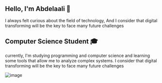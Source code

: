 ## Hello, I'm Abdelaali 👋
I always felt curious about the field of technology, And I consider that digital transforming will be the key to face many future challenges

## Computer Science Student :mortar_board:
currently, I'm studying programming and computer science and learning some tools that allow me to analyze complex systems. I consider that digital transforming will be the key to face many future challenges

![image](https://i.imgur.com/hbwJzEA.png)
<!--
**abdlalisalmi/abdlalisalmi** is a ✨ _special_ ✨ repository because its `README.md` (this file) appears on your GitHub profile.

Here are some ideas to get you started:

- 🔭 I’m currently working on ...
- 🌱 I’m currently learning ...
- 👯 I’m looking to collaborate on ...
- 🤔 I’m looking for help with ...
- 💬 Ask me about ...
- 📫 How to reach me: ...
- 😄 Pronouns: ...
- ⚡ Fun fact: ...
-->
